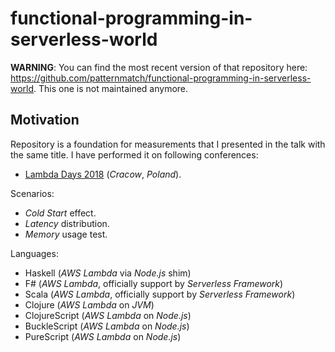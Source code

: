 # functional-programming-in-serverless-world

**WARNING**: You can find the most recent version of that repository here: https://github.com/patternmatch/functional-programming-in-serverless-world. This one is not maintained anymore.

## Motivation

Repository is a foundation for measurements that I presented in the talk with the same title. I have performed it on following conferences:

- [Lambda Days 2018](http://www.lambdadays.org/lambdadays2018) (*Cracow*, *Poland*).

Scenarios:

- *Cold Start* effect.
- *Latency* distribution.
- *Memory* usage test.

Languages:

- Haskell (*AWS Lambda* via *Node.js* shim)
- F# (*AWS Lambda*, officially support by *Serverless Framework*)
- Scala (*AWS Lambda*, officially support by *Serverless Framework*)
- Clojure (*AWS Lambda* on *JVM*)
- ClojureScript (*AWS Lambda* on *Node.js*)
- BuckleScript (*AWS Lambda* on *Node.js*)
- PureScript (*AWS Lambda* on *Node.js*)
